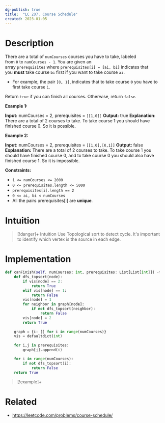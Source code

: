 ```yaml
---
dg-publish: true
title:  "LC 207. Course Schedule"
created: 2023-01-05
---
```



# Description
There are a total of `numCourses` courses you have to take, labeled from `0` to `numCourses - 1`. You are given an array `prerequisites` where `prerequisites[i] = [ai, bi]` indicates that you **must** take course `bi` first if you want to take course `ai`.

-   For example, the pair `[0, 1]`, indicates that to take course `0` you have to first take course `1`.

Return `true` if you can finish all courses. Otherwise, return `false`.

**Example 1:**

**Input:** numCourses = 2, prerequisites = ``[[1,0]]``
**Output:** true
**Explanation:** There are a total of 2 courses to take. 
To take course 1 you should have finished course 0. So it is possible.

**Example 2:**

**Input:** numCourses = 2, prerequisites = ``[[1,0],[0,1]]``
**Output:** false
**Explanation:** There are a total of 2 courses to take. 
To take course 1 you should have finished course 0, and to take course 0 you should also have finished course 1. So it is impossible.

**Constraints:**

-   `1 <= numCourses <= 2000`
-   `0 <= prerequisites.length <= 5000`
-   `prerequisites[i].length == 2`
-   `0 <= ai, bi < numCourses`
-   All the pairs prerequisites[i] are **unique**.

# Intuition

>[!danger]+ Intuition
>Use Topological sort to detect cycle. It's important to identify which vertex is the source in each edge.

# Implementation
```python
def canFinish(self, numCourses: int, prerequisites: List[List[int]]) -> bool:
	def dfs_topsort(node):
		if vis[node] == 2:
			return True
		elif vis[node] == 1:
			return False
		vis[node] = 1
		for neighbor in graph[node]:
			if not dfs_topsort(neighbor):
				return False
		vis[node] = 2
		return True
		
	graph = {i: [] for i in range(numCourses)}
	vis = defaultdict(int)
	
	for i,j in prerequisites:
		graph[j].append(i)

	for i in range(numCourses):
		if not dfs_topsort(i):
			return False
	return True
```

>[!example]+ 


# Related
- https://leetcode.com/problems/course-schedule/